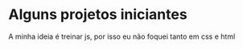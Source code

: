 # Alguns projetos iniciantes
 A minha ideia é treinar js, por isso eu não foquei tanto em css e html
